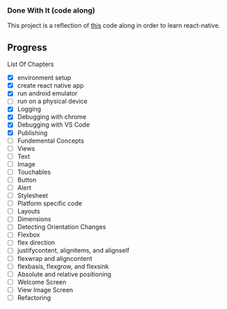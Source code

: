 ### Done With It (code along)
This project is a reflection of [this](https://www.youtube.com/watch?v=0-S5a0eXPoc&t=2246s) code along in order to learn react-native.

## Progress
List Of Chapters
- [x] environment setup
- [x] create react native app
- [x] run android emulator
- [ ] run on a physical device
- [x] Logging
- [x] Debugging with chrome
- [x] Debugging with VS Code
- [x] Publishing
- [ ] Fundemental Concepts
- [ ] Views
- [ ] Text
- [ ] Image
- [ ] Touchables
- [ ] Button
- [ ] Alert
- [ ] Stylesheet
- [ ] Platform specific code
- [ ] Layouts
- [ ] Dimensions
- [ ] Detecting Orientation Changes
- [ ] Flexbox
- [ ] flex direction
- [ ] justifycontent, alignitems, and alignself
- [ ] flexwrap and aligncontent
- [ ] flexbasis, flexgrow, and flexsink
- [ ] Absolute and relative positioning
- [ ] Welcome Screen
- [ ] View Image Screen
- [ ] Refactoring